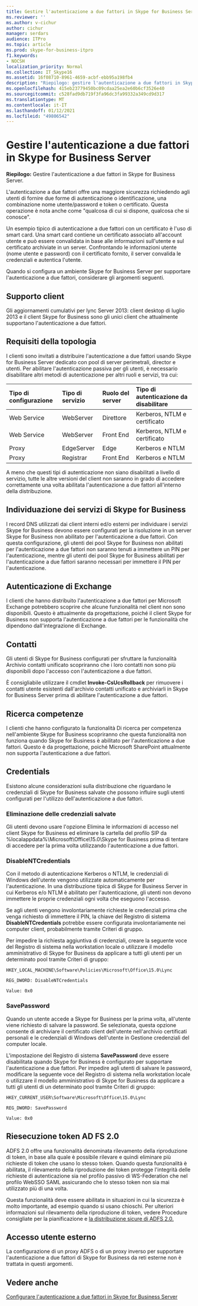 ```yaml
---
title: Gestire l'autenticazione a due fattori in Skype for Business Server
ms.reviewer: ''
ms.author: v-cichur
author: cichur
manager: serdars
audience: ITPro
ms.topic: article
ms.prod: skype-for-business-itpro
f1.keywords:
- NOCSH
localization_priority: Normal
ms.collection: IT_Skype16
ms.assetid: 16f08710-8961-4659-acbf-ebb95a198fb4
description: "Riepilogo: gestire l'autenticazione a due fattori in Skype for Business Server."
ms.openlocfilehash: 415eb23779450bc09cdaa25ea2e60b6cf3526e40
ms.sourcegitcommit: c528fad9db719f3fa96dc3fa99332a349cd9d317
ms.translationtype: MT
ms.contentlocale: it-IT
ms.lasthandoff: 01/12/2021
ms.locfileid: "49806542"
---
```

# <a name="manage-two-factor-authentication-in-skype-for-business-server"></a>Gestire l'autenticazione a due fattori in Skype for Business Server
 
**Riepilogo:** Gestire l'autenticazione a due fattori in Skype for Business Server.
  
L'autenticazione a due fattori offre una maggiore sicurezza richiedendo agli utenti di fornire due forme di autenticazione o identificazione, una combinazione nome utente/password e token o certificato. Questa operazione è nota anche come "qualcosa di cui si dispone, qualcosa che si conosce". 
  
Un esempio tipico di autenticazione a due fattori con un certificato è l'uso di smart card. Una smart card contiene un certificato associato all'account utente e può essere convalidata in base alle informazioni sull'utente e sul certificato archiviate in un server. Confrontando le informazioni utente (nome utente e password) con il certificato fornito, il server convalida le credenziali e autentica l'utente.
  
Quando si configura un ambiente Skype for Business Server per supportare l'autenticazione a due fattori, considerare gli argomenti seguenti.
  
## <a name="client-support"></a>Supporto client

Gli aggiornamenti cumulativi per lync Server 2013: client desktop di luglio 2013 e il client Skype for Business sono gli unici client che attualmente supportano l'autenticazione a due fattori.
  
## <a name="topology-requirements"></a>Requisiti della topologia

I clienti sono invitati a distribuire l'autenticazione a due fattori usando Skype for Business Server dedicato con pool di server perimetrali, director e utenti. Per abilitare l'autenticazione passiva per gli utenti, è necessario disabilitare altri metodi di autenticazione per altri ruoli e servizi, tra cui:
  
|**Tipo di configurazione**|**Tipo di servizio**|**Ruolo del server**|**Tipo di autenticazione da disabilitare**|
|:-----|:-----|:-----|:-----|
|Web Service  <br/> |WebServer  <br/> |Direttore  <br/> |Kerberos, NTLM e certificato  <br/> |
|Web Service  <br/> |WebServer  <br/> |Front End  <br/> |Kerberos, NTLM e certificato  <br/> |
|Proxy  <br/> |EdgeServer  <br/> |Edge  <br/> |Kerberos e NTLM  <br/> |
|Proxy  <br/> |Registrar  <br/> |Front End  <br/> |Kerberos e NTLM  <br/> |
   
A meno che questi tipi di autenticazione non siano disabilitati a livello di servizio, tutte le altre versioni del client non saranno in grado di accedere correttamente una volta abilitata l'autenticazione a due fattori all'interno della distribuzione.
  
## <a name="skype-for-business-service-discovery"></a>Individuazione dei servizi di Skype for Business

I record DNS utilizzati dai client interni ed/o esterni per individuare i servizi Skype for Business devono essere configurati per la risoluzione in un server Skype for Business non abilitato per l'autenticazione a due fattori. Con questa configurazione, gli utenti dei pool Skype for Business non abilitati per l'autenticazione a due fattori non saranno tenuti a immettere un PIN per l'autenticazione, mentre gli utenti dei pool Skype for Business abilitati per l'autenticazione a due fattori saranno necessari per immettere il PIN per l'autenticazione.
  
## <a name="exchange-authentication"></a>Autenticazione di Exchange

I clienti che hanno distribuito l'autenticazione a due fattori per Microsoft Exchange potrebbero scoprire che alcune funzionalità nel client non sono disponibili. Questo è attualmente da progettazione, poiché il client Skype for Business non supporta l'autenticazione a due fattori per le funzionalità che dipendono dall'integrazione di Exchange.
  
## <a name="contacts"></a>Contatti

Gli utenti di Skype for Business configurati per sfruttare la funzionalità Archivio contatti unificato scopriranno che i loro contatti non sono più disponibili dopo l'accesso con l'autenticazione a due fattori.
  
È consigliabile utilizzare il cmdlet **Invoke-CsUcsRollback** per rimuovere i contatti utente esistenti dall'archivio contatti unificato e archiviarli in Skype for Business Server prima di abilitare l'autenticazione a due fattori.
  
## <a name="skill-search"></a>Ricerca competenze

I clienti che hanno configurato la funzionalità Di ricerca per competenza nell'ambiente Skype for Business scopriranno che questa funzionalità non funziona quando Skype for Business è abilitato per l'autenticazione a due fattori. Questo è da progettazione, poiché Microsoft SharePoint attualmente non supporta l'autenticazione a due fattori.
  
## <a name="credentials"></a>Credentials

Esistono alcune considerazioni sulla distribuzione che riguardano le credenziali di Skype for Business salvate che possono influire sugli utenti configurati per l'utilizzo dell'autenticazione a due fattori.
  
### <a name="deleting-saved-credentials"></a>Eliminazione delle credenziali salvate

Gli utenti  devono usare l'opzione Elimina le informazioni di accesso nel client Skype for Business ed eliminare la cartella del profilo SIP da %localappdata%\Microsoft\Office\15.0\Skype for Business prima di tentare di accedere per la prima volta utilizzando l'autenticazione a due fattori.
  
### <a name="disablentcredentials"></a>DisableNTCredentials

Con il metodo di autenticazione Kerberos o NTLM, le credenziali di Windows dell'utente vengono utilizzate automaticamente per l'autenticazione. In una distribuzione tipica di Skype for Business Server in cui Kerberos e/o NTLM è abilitato per l'autenticazione, gli utenti non devono immettere le proprie credenziali ogni volta che eseguono l'accesso.
  
Se agli utenti vengono involontariamente richieste le credenziali prima che venga richiesto di immettere il PIN, la chiave del Registro di sistema **DisableNTCredentials** potrebbe essere configurata involontariamente nei computer client, probabilmente tramite Criteri di gruppo.
  
Per impedire la richiesta aggiuntiva di credenziali, creare la seguente voce del Registro di sistema nella workstation locale o utilizzare il modello amministrativo di Skype for Business da applicare a tutti gli utenti per un determinato pool tramite Criteri di gruppo:
  
    HKEY_LOCAL_MACHINE\Software\Policies\Microsoft\Office\15.0\Lync
  
    REG_DWORD: DisableNTCredentials
  
    Value: 0x0
  
### <a name="savepassword"></a>SavePassword

Quando un utente accede a Skype for Business per la prima volta, all'utente viene richiesto di salvare la password. Se selezionata, questa opzione consente di archiviare il certificato client dell'utente nell'archivio certificati personali e le credenziali di Windows dell'utente in Gestione credenziali del computer locale.
  
L'impostazione del Registro di sistema **SavePassword** deve essere disabilitata quando Skype for Business è configurato per supportare l'autenticazione a due fattori. Per impedire agli utenti di salvare le password, modificare la seguente voce del Registro di sistema nella workstation locale o utilizzare il modello amministrativo di Skype for Business da applicare a tutti gli utenti di un determinato pool tramite Criteri di gruppo:
  
    HKEY_CURRENT_USER\Software\Microsoft\Office\15.0\Lync
  
    REG_DWORD: SavePassword
  
    Value: 0x0
  
## <a name="ad-fs-20-token-replay"></a>Riesecuzione token AD FS 2.0

ADFS 2.0 offre una funzionalità denominata rilevamento della riproduzione di token, in base alla quale è possibile rilevare e quindi eliminare più richieste di token che usano lo stesso token. Quando questa funzionalità è abilitata, il rilevamento della riproduzione dei token protegge l'integrità delle richieste di autenticazione sia nel profilo passivo di WS-Federation che nel profilo WebSSO SAML assicurando che lo stesso token non sia mai utilizzato più di una volta.
  
Questa funzionalità deve essere abilitata in situazioni in cui la sicurezza è molto importante, ad esempio quando si usano chioschi. Per ulteriori informazioni sul rilevamento della riproduzione di token, vedere Procedure consigliate per la pianificazione e [la distribuzione sicure di ADFS 2.0.](https://go.microsoft.com/fwlink/p/?LinkId=309215)
  
## <a name="external-user-access"></a>Accesso utente esterno

La configurazione di un proxy ADFS o di un proxy inverso per supportare l'autenticazione a due fattori di Skype for Business da reti esterne non è trattata in questi argomenti.
  
## <a name="see-also"></a>Vedere anche

[Configurare l'autenticazione a due fattori in Skype for Business Server](configure-two-factor.md)
  
